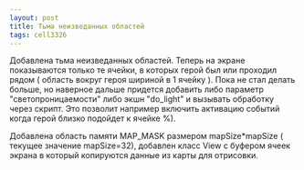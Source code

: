 ```yaml
---
layout: post
title: Тьма неизведанных областей
tags: cell3326
---
```


Добавлена тьма неизведанных областей. Теперь на экране показываются только те ячейки, в которых герой был или проходил рядом ( область вокруг героя шириной в 1 ячейку ). Пока не стал делать больше, но наверное дальше придется добавить либо параметр "светопроницаемости" либо экшн "do_light" и вызывать обработку через скрипт. Это позволит например включить активацию событий когда герой близко подойдет к ячейке %).

Добавлена область памяти MAP_MASK размером mapSize*mapSize ( текущее значение mapSize=32), добавлен класс View с буфером ячеек экрана в который копируются данные из карты для отрисовки.

